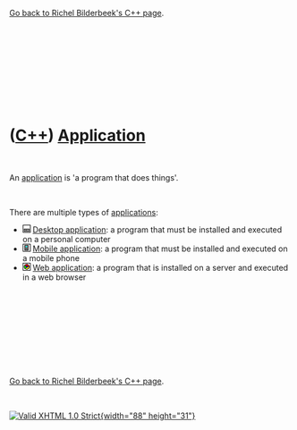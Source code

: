 

[Go back to Richel Bilderbeek's C++ page](Cpp.htm).

 

 

 

 

 

([C++](Cpp.htm)) [Application](CppApplication.htm)
==================================================

 

An [application](CppApplication.htm) is 'a program that does things'.

 

There are multiple types of [applications](CppApplication.htm):

-   ![Desktop](PicDesktop.png) [Desktop
    application](CppDesktopApplication.htm): a program that must be
    installed and executed on a personal computer
-   ![Mobile](PicMobile.png) [Mobile
    application](CppMobileApplication.htm): a program that must be
    installed and executed on a mobile phone
-   ![Web](PicWeb.png) [Web application](CppWebApplication.htm): a
    program that is installed on a server and executed in a web browser

 

 

 

 

 

[Go back to Richel Bilderbeek's C++ page](Cpp.htm).



 

[![Valid XHTML 1.0 Strict](valid-xhtml10.png){width="88"
height="31"}](http://validator.w3.org/check?uri=referer)
